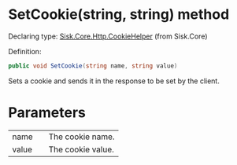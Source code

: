 <!--

Copyrights 2023 Sisk Framework - CypherPotato
Published under MIT license

!!! DO NOT EDIT THIS FILE !!!
This file was generated by a tool in the Sisk package. To edit the information in this documentation,
edit the XML documentation present in the Sisk source code.

-->


# SetCookie(string, string) method

Declaring type: [Sisk.Core.Http.CookieHelper](/read?q=/contents/spec/Sisk.Core.Http.CookieHelper.md) (from Sisk.Core)


Definition:

```cs
public void SetCookie(string name, string value)
```

Sets a cookie and sends it in the response to be set by the client.


# Parameters

<table>
    <tbody>
<tr>
    <td width="33%">name</td>
    <td>The cookie name.</td>
</tr>
<tr>
    <td width="33%">value</td>
    <td>The cookie value.</td>
</tr>
    </tbody>
</table>
